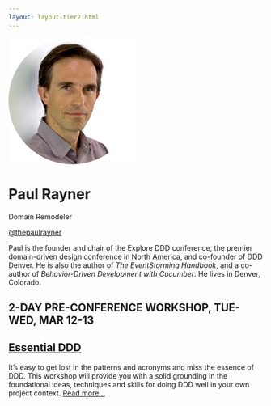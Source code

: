 ```yaml
---
layout: layout-tier2.html
---
```

<div class="container section featured-speaker">
    <div class="row">
      <div class="col-xs-12 col-sm-2 img-container">
        <img class="speaker-page-img" src="../img/speakers/Paul-Rayner-ON.png" />
        </div>
      <div class="col-xs-12 col-sm-10 copy-container">
        <h1 class="speaker-header">Paul Rayner</h1>
        <span class="speaker-subtitle">Domain Remodeler</span>
        <p><a class="speaker-handle" href="https://twitter.com/thepaulrayner" target="_blank">@thepaulrayner</a></p>
        <p>Paul is the founder and chair of the Explore DDD conference, the premier domain-driven design conference in North America, and co-founder of DDD Denver. He is also the author of <em>The EventStorming Handbook</em>, and a co-author of <em>Behavior-Driven Development with Cucumber</em>. He lives in Denver, Colorado.</p>
        <h2>2-DAY PRE-CONFERENCE WORKSHOP, TUE-WED, MAR 12-13</h2>
        <h2 class="gold"><a href="../workshops/essential-ddd.html">Essential DDD</a></h2>
        <p>It’s easy to get lost in the patterns and acronyms and miss the essence of DDD. This workshop will provide you with a solid grounding in the foundational ideas, techniques and skills for doing DDD well in your own project context. <a href="../workshops/essential-ddd.html">Read more...</a></p>
      </div>
    </div>
  </div>
